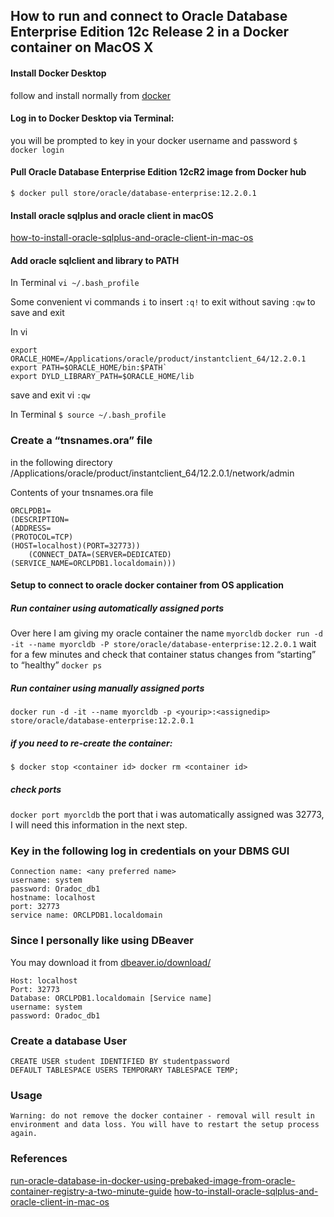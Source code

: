 ## How to run and connect to Oracle Database Enterprise Edition 12c Release 2 in a Docker container on MacOS X

#### Install Docker Desktop 
follow and install normally from [docker](https://hub.docker.com/editions/community/docker-ce-desktop-mac)
#### Log in to Docker Desktop via Terminal:
you will be prompted to key in your docker username and password
`$ docker login`

#### Pull Oracle Database Enterprise Edition 12cR2 image from Docker hub
`$ docker pull store/oracle/database-enterprise:12.2.0.1`

#### Install oracle sqlplus and oracle client in macOS

[how-to-install-oracle-sqlplus-and-oracle-client-in-mac-os](https://tomeuwork.wordpress.com/2014/05/12/how-to-install-oracle-sqlplus-and-oracle-client-in-mac-os/)

#### Add oracle sqlclient and library to PATH
In Terminal
`vi ~/.bash_profile`


Some convenient vi commands
`i` to insert
`:q!` to exit without saving
`:qw` to save and exit

In vi
```
export ORACLE_HOME=/Applications/oracle/product/instantclient_64/12.2.0.1
export PATH=$ORACLE_HOME/bin:$PATH`
export DYLD_LIBRARY_PATH=$ORACLE_HOME/lib
```
save and exit vi 
`:qw`

In Terminal
`$ source ~/.bash_profile`

### Create a “tnsnames.ora” file 
in the following directory /Applications/oracle/product/instantclient_64/12.2.0.1/network/admin

Contents of your tnsnames.ora file
```
ORCLPDB1=
(DESCRIPTION=
(ADDRESS=
(PROTOCOL=TCP)
(HOST=localhost)(PORT=32773))
    (CONNECT_DATA=(SERVER=DEDICATED)(SERVICE_NAME=ORCLPDB1.localdomain)))
```

#### Setup to connect to oracle docker container from OS application
##### Run container using automatically assigned ports
Over here I am giving my oracle container the name `myorcldb`
`docker run -d -it --name myorcldb -P store/oracle/database-enterprise:12.2.0.1`
wait for a few minutes and check that container status changes from “starting” to “healthy”
`docker ps`
##### Run container using manually assigned ports
`docker run -d -it --name myorcldb -p <yourip>:<assignedip> store/oracle/database-enterprise:12.2.0.1`
##### if you need to re-create the container:
`$ docker stop <container id>
docker rm <container id>`
##### check ports
`docker port myorcldb`
the port that i was automatically assigned was 32773, I will need this information in the next step.

### Key in the following log in credentials on your DBMS GUI
```
Connection name: <any preferred name>
username: system
password: Oradoc_db1
hostname: localhost
port: 32773
service name: ORCLPDB1.localdomain
```

### Since I personally like using DBeaver
You may download it from [dbeaver.io/download/](https://dbeaver.io/download/)
```
Host: localhost
Port: 32773
Database: ORCLPDB1.localdomain [Service name]
username: system
password: Oradoc_db1
```

### Create a database User 
`CREATE USER student IDENTIFIED BY studentpassword DEFAULT TABLESPACE USERS TEMPORARY TABLESPACE TEMP;`

### Usage 
```
Warning: do not remove the docker container - removal will result in environment and data loss. You will have to restart the setup process again.
```

### References
[run-oracle-database-in-docker-using-prebaked-image-from-oracle-container-registry-a-two-minute-guide](https://technology.amis.nl/2017/11/18/run-oracle-database-in-docker-using-prebaked-image-from-oracle-container-registry-a-two-minute-guide/)
[how-to-install-oracle-sqlplus-and-oracle-client-in-mac-os](https://tomeuwork.wordpress.com/2014/05/12/how-to-install-oracle-sqlplus-and-oracle-client-in-mac-os/)
